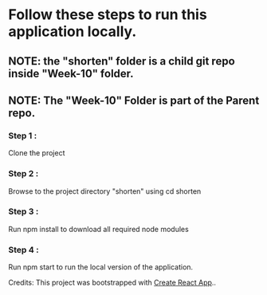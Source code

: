 # Follow these steps to run this application locally.
## NOTE: the "shorten" folder is a child git repo inside "Week-10" folder.
## NOTE: The "Week-10" Folder is part of the Parent repo.
### Step 1 :
Clone the project

### Step 2 :
Browse to the project directory "shorten" using cd shorten

### Step 3 :
Run npm install to download all required node modules

### Step 4 :
Run npm start to run the local version of the application.

Credits: This project was bootstrapped with [Create React App](https://github.com/facebook/create-react-app)..